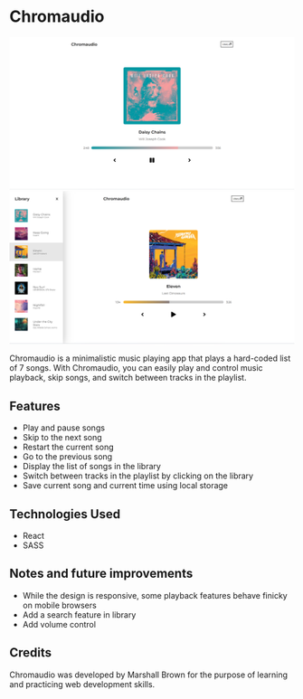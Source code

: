 # Chromaudio

![Chromaudio UI](./screenshot.png)
![Toggled Library](./Screenshot2.png)

Chromaudio is a minimalistic music playing app that plays a hard-coded list of 7 songs. With Chromaudio, you can easily play and control music playback, skip songs, and switch between tracks in the playlist. 

## Features

- Play and pause songs
- Skip to the next song
- Restart the current song
- Go to the previous song
- Display the list of songs in the library
- Switch between tracks in the playlist by clicking on the library
- Save current song and current time using local storage

## Technologies Used

- React
- SASS

## Notes and future improvements
- While the design is responsive, some playback features behave finicky on mobile browsers
- Add a search feature in library
- Add volume control

## Credits

Chromaudio was developed by Marshall Brown for the purpose of learning and practicing web development skills. 


